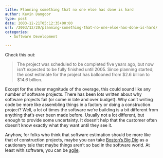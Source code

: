 ```yaml
---
title: Planning something that no one else has done is hard
author: Kevin Dangoor
type: post
date: 2003-12-21T05:12:35+00:00
url: /2003/12/20/planning-something-that-no-one-else-has-done-is-hard/
categories:
  - Software Development

---
```

Check this out:

> The project was scheduled to be completed five years ago, but now isn&#8217;t expected to be fully finished until 2005. Since planning started, the cost estimate for the project has ballooned from $2.6 billion to $14.6 billion.

Except for the sheer magnitude of the overage, this could sound like any number of software projects. There has been lots written about why software projects fail (or come in late and over budget). Why can&#8217;t writing code be more like assembling things in a factory or doing a construction project? Well, a lot of times the software we&#8217;re building is a bit different from anything that&#8217;s ever been made before. Usually not a lot different, but enough to provide some uncertainty. It doesn&#8217;t help that the customer often doesn&#8217;t know exactly what they want until they see it.
  
Anyhow, for folks who think that software estimation should be more like that of construction projects, maybe you can take [Boston&#8217;s Big Dig][1] as a cautionary tale that maybe things aren&#8217;t so bad in the software world. At least with software, you can be [agile][2].

 [1]: http://story.news.yahoo.com/news?tmpl=story&cid=514&e=7&u=/ap/20031220/ap_on_re_us/big_dig "Yahoo! News - Boston's 'Big Dig' Project Hits Milestone"
 [2]: http://www.xprogramming.com